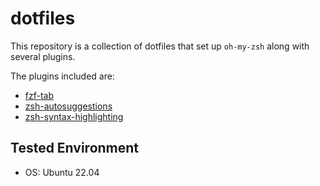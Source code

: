 # dotfiles

This repository is a collection of dotfiles that set up `oh-my-zsh` along with several plugins.

The plugins included are:

- [fzf-tab](https://github.com/Aloxaf/fzf-tab)
- [zsh-autosuggestions](https://github.com/zsh-users/zsh-autosuggestions)
- [zsh-syntax-highlighting](https://github.com/zsh-users/zsh-syntax-highlighting)

## Tested Environment

- OS: Ubuntu 22.04

